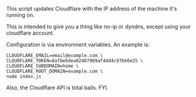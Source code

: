 This script updates Cloudflare with the IP address of the machine it's running on.

This is intended to give you a thing like no-ip or dyndns, except using your cloudflare account.

Configuration is via environment variables. An example is:

    CLOUDFLARE_EMAIL=email@example.com \
    CLOUDFLARE_TOKEN=8afbe6dea02407989af4dd4c97bb6e25 \
    CLOUDFLARE_SUBDOMAIN=home \
    CLOUDFLARE_ROOT_DOMAIN=example.com \
    node index.js

Also, the Cloudflare API is total balls. FYI.
